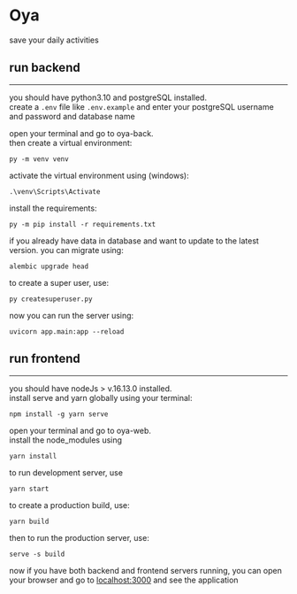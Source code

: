 # Oya

save your daily activities


## run backend
---
you should have python3.10 and postgreSQL installed.  
create a `.env` file like `.env.example` and enter your postgreSQL username and password and database name

open your terminal and go to oya-back.  
then create a virtual environment:  
```
py -m venv venv
```
activate the virtual environment using (windows):  
```
.\venv\Scripts\Activate
```
install the requirements:
```
py -m pip install -r requirements.txt
```

if you already have data in database and want to update to the latest version. you can migrate using:  
```
alembic upgrade head
```

to create a super user, use:
```
py createsuperuser.py
```

now you can run the server using:
```
uvicorn app.main:app --reload
```

## run frontend
---
you should have nodeJs > v.16.13.0 installed.  
install serve and yarn globally using your terminal:

```
npm install -g yarn serve
```

open your terminal and go to oya-web.  
install the node_modules using
```
yarn install
```

to run development server, use
```
yarn start
```

to create a production build, use:
```
yarn build
```

then to run the production server, use:
```
serve -s build
```

now if you have both backend and frontend servers running, you can open your browser and go to [localhost:3000](http://localhost:3000/) and see the application


